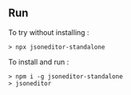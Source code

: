 ## Run

To try without installing :

```
> npx jsoneditor-standalone
```

To install and run :

```
> npm i -g jsoneditor-standalone
> jsoneditor
```
